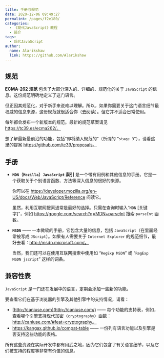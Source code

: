 ```yaml
---
title: 手册与规范
date: 2020-12-06 09:49:27
permalink: /pages/f2e180/
categories:
  - 《现代JavaScript》教程
  - 简介
tags: 
  - 现代JavaScript
author: 
  name: Alarikshaw
  link: https://github.com/Alarikshaw
---
```


## 规范

**ECMA-262 规范** 包含了大部分深入的、详细的、规范化的关于 `JavaScript` 的信息。这份规范明确地定义了这门语言。

但正因其规范化，对于新手来说难以理解。所以，如果你需要关于这门语言细节最权威的信息来源，这份规范就很适合你（去阅读）。但它并不适合日常使用。

每年都会发布一个新版本的规范。最新的规范草案请见 https://tc39.es/ecma262/。

想了解最新最前沿的功能，包括“即将纳入规范的”（所谓的 “`stage 3`”），请看这里的提案 https://github.com/tc39/proposals。

## 手册

- **`MDN`（`Mozilla`）`JavaScript` 索引** 是一个带有用例和其他信息的手册。它是一个获取关于个别语言函数、方法等深入信息的很好的来源。

  你可以在 https://developer.mozilla.org/en-US/docs/Web/JavaScript/Reference 阅读它。

  虽然，利用互联网搜索通常是最好的选择。只需在查询时输入“`MDN` [关键字]”，例如 https://google.com/search?q=MDN+parseInt 搜索 `parseInt` 函数。

- **`MSDN`** —— 一本微软的手册，它包含大量的信息，包括 `JavaScript`（在里面经常被写成 `JScript`）。如果有人需要关于 `Internet Explorer` 的规范细节，最好去看：http://msdn.microsoft.com/。

  当然，我们还可以在使用互联网搜索中使用如 “`RegExp MSDN`” 或 “`RegExp MSDN jscript`” 这样的词条。

## 兼容性表

`JavaScript` 是一门还在发展中的语言，定期会添加一些新的功能。

要查看它们在基于浏览器的引擎及其他引擎中的支持情况，请看：

- [http://caniuse.com](http://caniuse.com/) —— 每个功能的支持表，例如，查看哪个引擎支持现代加密（`cryptography`）函数：http://caniuse.com/#feat=cryptography。
- https://kangax.github.io/compat-table —— 一份列有语言功能以及引擎是否支持这些功能的表格。

所有这些资源在实际开发中都有用武之地，因为它们包含了有关语言细节，以及它们被支持的程度等非常有价值的信息。
